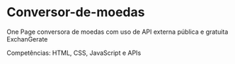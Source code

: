 # Conversor-de-moedas
One Page conversora de moedas com uso de API externa pública e gratuita ExchanGerate

 Competências:  HTML, CSS, JavaScript e APIs
